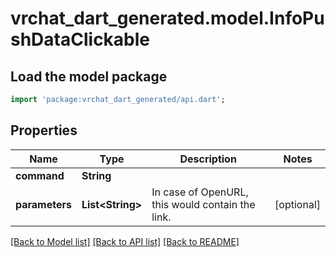 # vrchat_dart_generated.model.InfoPushDataClickable

## Load the model package
```dart
import 'package:vrchat_dart_generated/api.dart';
```

## Properties
Name | Type | Description | Notes
------------ | ------------- | ------------- | -------------
**command** | **String** |  | 
**parameters** | **List&lt;String&gt;** | In case of OpenURL, this would contain the link. | [optional] 

[[Back to Model list]](../README.md#documentation-for-models) [[Back to API list]](../README.md#documentation-for-api-endpoints) [[Back to README]](../README.md)


